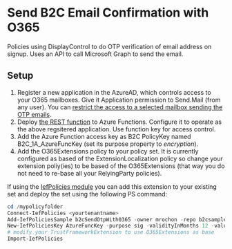 # Send B2C Email Confirmation with O365

Policies using DisplayControl to do OTP verification of email address on signup. Uses an API to
call Microsoft Graph to send the email.

## Setup

1. Register a new application in the AzureAD, which controls access to your O365 mailboxes. Give it Application permission to Send.Mail (from any user). You can [restrict the access to
a selected mailbox sending the OTP emails](https://docs.microsoft.com/en-us/graph/auth-limit-mailbox-access).
2. Deploy [the REST function](https://github.com/mrochon/b2csamples/tree/master/Policies/b2cSendOtpWith0365/source) to Azure Functions. Configure it to operate as the above regsitered application. Use function key for access control.
3. Add the Azure Function access key as B2C PolicyKey named B2C_1A_AzureFuncKey (set its purpose property to *encryption*).
4. Add the O365Extensions policy to your policy set. It is currently configured as based of the ExtensionLocalization policy so change your extension poliy(ies) to be based of the O365Extensions (that way you do not need to re-base all your RelyingParty policies).

If using the [IefPolicies module](https://www.powershellgallery.com/packages/IefPolicies) you can add this extension to your existing set and deploy the set using the following PS command:

```PowerShell
cd /mypolicyfolder
Connect-IefPolicies <yourtenantname>
Add-IefPoliciesSample b2cSendOtpWith0365 -owner mrochon -repo b2csamples
New-IefPoliciesKey AzureFuncKey -purpose sig -validityInMonths 12 -value "<Azure Function key value>"
# modify your TrustFrameworkExtension to use O365Extensions as base
Import-IefPolicies
```